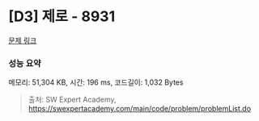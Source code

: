 # [D3] 제로 - 8931 

[문제 링크](https://swexpertacademy.com/main/code/problem/problemDetail.do?contestProbId=AW5jBWLq7jwDFATQ) 

### 성능 요약

메모리: 51,304 KB, 시간: 196 ms, 코드길이: 1,032 Bytes



> 출처: SW Expert Academy, https://swexpertacademy.com/main/code/problem/problemList.do
